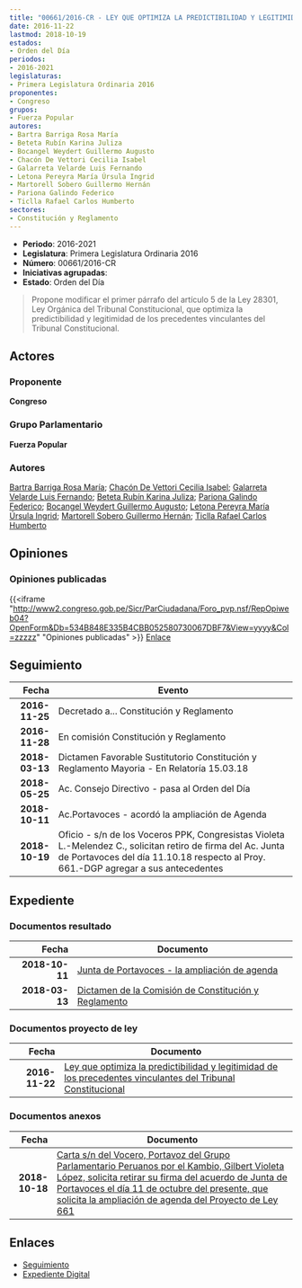 ```yaml
---
title: "00661/2016-CR - LEY QUE OPTIMIZA LA PREDICTIBILIDAD Y LEGITIMIDAD DE LOS PRECEDENTES VINCULANTES DEL TRIBUNAL CONSTITUCIONAL"
date: 2016-11-22
lastmod: 2018-10-19
estados:
- Orden del Día
periodos:
- 2016-2021
legislaturas:
- Primera Legislatura Ordinaria 2016
proponentes:
- Congreso
grupos:
- Fuerza Popular
autores:
- Bartra Barriga Rosa María
- Beteta Rubín Karina Juliza
- Bocangel Weydert Guillermo Augusto
- Chacón De Vettori Cecilia Isabel
- Galarreta Velarde Luis Fernando
- Letona Pereyra María Úrsula Ingrid
- Martorell Sobero Guillermo Hernán
- Pariona Galindo Federico
- Ticlla Rafael Carlos Humberto
sectores:
- Constitución y Reglamento
---
```

- **Periodo**: 2016-2021
- **Legislatura**: Primera Legislatura Ordinaria 2016
- **Número**: 00661/2016-CR
- **Iniciativas agrupadas**: 
- **Estado**: Orden del Día

> Propone modificar el primer párrafo del artículo 5 de la Ley 28301, Ley Orgánica del Tribunal Constitucional, que optimiza la predictibilidad y legitimidad de los precedentes vinculantes del Tribunal Constitucional.


## Actores

### Proponente

**Congreso**

### Grupo Parlamentario

**Fuerza Popular**

### Autores

[Bartra Barriga Rosa María](mailto:mailto:rbartra@congreso.gob.pe); [Chacón De Vettori Cecilia Isabel](mailto:mailto:cchacon@congreso.gob.pe); [Galarreta Velarde Luis Fernando](mailto:mailto:lgalarreta@congreso.gob.pe); [Beteta Rubín Karina Juliza](mailto:mailto:kbeteta@congreso.gob.pe); [Pariona Galindo Federico](mailto:mailto:fpariona@congreso.gob.pe); [Bocangel Weydert Guillermo Augusto](mailto:mailto:gbocangel@congreso.gob.pe); [Letona Pereyra María Úrsula Ingrid](mailto:mailto:mletona@congreso.gob.pe); [Martorell Sobero Guillermo Hernán](mailto:mailto:gmartorell@congreso.gob.pe); [Ticlla Rafael Carlos Humberto](mailto:mailto:cticlla@congreso.gob.pe)

## Opiniones

### Opiniones publicadas

{{<iframe "http://www2.congreso.gob.pe/Sicr/ParCiudadana/Foro_pvp.nsf/RepOpiweb04?OpenForm&Db=534B848E335B4CBB052580730067DBF7&View=yyyy&Col=zzzzz" "Opiniones publicadas" >}}
[Enlace](http://www2.congreso.gob.pe/Sicr/ParCiudadana/Foro_pvp.nsf/RepOpiweb04?OpenForm&Db=534B848E335B4CBB052580730067DBF7&View=yyyy&Col=zzzzz)


## Seguimiento

| Fecha | Evento |
|------:|--------|
| **2016-11-25** | Decretado a... Constitución y Reglamento |
| **2016-11-28** | En comisión Constitución y Reglamento |
| **2018-03-13** | Dictamen Favorable Sustitutorio Constitución y Reglamento Mayoria - En Relatoría 15.03.18 |
| **2018-05-25** | Ac. Consejo Directivo - pasa al Orden del Día |
| **2018-10-11** | Ac.Portavoces - acordó la ampliación de Agenda |
| **2018-10-19** | Oficio - s/n de los Voceros PPK, Congresistas Violeta L.-Melendez C., solicitan retiro de firma del Ac. Junta de Portavoces del día 11.10.18 respecto al Proy. 661.-DGP agregar a sus antecedentes |

## Expediente

### Documentos resultado

| Fecha | Documento |
|------:|-----------|
| **2018-10-11** | [Junta de Portavoces - la ampliación de agenda](http://www.leyes.congreso.gob.pe/Documentos/2016_2021/Acuerdos/Junta_Portavoces/AJP0066120181011.pdf) |
| **2018-03-13** | [Dictamen de la Comisión de Constitución y Reglamento](http://www.leyes.congreso.gob.pe/Documentos/2016_2021/Dictamenes/Proyectos_de_Ley/00661DC04MAY20180313.pdf) |

### Documentos proyecto de ley

| Fecha | Documento |
|------:|-----------|
| **2016-11-22** | [Ley que optimiza la predictibilidad y legitimidad de los precedentes vinculantes del Tribunal Constitucional](http://www.leyes.congreso.gob.pe/Documentos/2016_2021/Proyectos_de_Ley_y_de_Resoluciones_Legislativas/PL0066120161122..pdf) |

### Documentos anexos

| Fecha | Documento |
|------:|-----------|
| **2018-10-18** | [Carta s/n del Vocero, Portavoz del Grupo Parlamentario Peruanos por el Kambio, Gilbert Violeta López, solicita retirar su firma del acuerdo de Junta de Portavoces el día 11 de octubre del presente, que solicita la ampliación de agenda del Proyecto de Ley 661](http://www.leyes.congreso.gob.pe/Documentos/2016_2021/Oficios/Congresistas/CARTA-SN-GVL-2018-10-18.PDF) |

## Enlaces

- [Seguimiento](http://www2.congreso.gob.pe/Sicr/TraDocEstProc/CLProLey2016.nsf/f7fff46988ca05b1052578e100829cc7/5f965133785184a40525807400522ad3?OpenDocument)
- [Expediente Digital](http://www2.congreso.gob.pe/Sicr/TraDocEstProc/Expvirt_2011.nsf/visbusqptramdoc1621/00661?opendocument)

